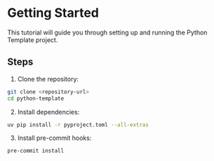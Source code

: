 # Getting Started 

This tutorial will guide you through setting up and running the Python Template project.

## Steps

1. Clone the repository:
```sh
git clone <repository-url>
cd python-template
```

2. Install dependencies:
```sh
uv pip install -r pyproject.toml --all-extras
```

3. Install pre-commit hooks:
```sh
pre-commit install
```
